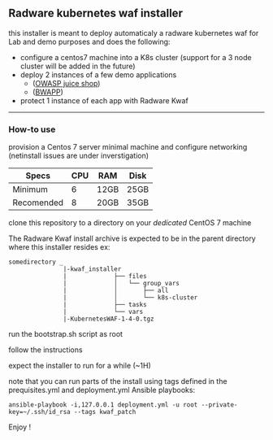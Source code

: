 ## Radware kubernetes waf installer
this installer is meant to deploy automaticaly a radware kubernetes waf for Lab and demo purposes and does the following:
- configure a centos7 machine into a K8s cluster (support for a 3 node cluster will be added in the future)
- deploy 2 instances of a few demo applications
  * ([OWASP juice shop](https://owasp.org/www-project-juice-shop/))
  * ([BWAPP](http://www.itsecgames.com/))
- protect 1 instance of each app with Radware Kwaf

---

### How-to use 

provision a Centos 7 server minimal machine and configure networking (netinstall issues are under inverstigation)


|Specs| CPU | RAM | Disk|
| --- | --- | --- | --- |
|Minimum | 6 | 12GB | 25GB|
|Recomended | 8 | 20GB | 35GB|

clone this repository to a directory on your *dedicated* CentOS 7 machine 

The Radware Kwaf install archive is expected to be in the parent directory where this installer resides
ex:
```
somedirectory _
               |-kwaf_installer
               |             ├── files
               |             │   └── group_vars
               |             │       ├── all
               |             │       └── k8s-cluster
               |             ├── tasks
               |             └── vars
               |-KubernetesWAF-1-4-0.tgz
```

run the bootstrap.sh script as root 

follow the instructions 

expect the installer to run for a while (~1H) 

note that you can run parts of the install using tags defined in the prequisites.yml and deployment.yml Ansible playbooks:

```
ansible-playbook -i,127.0.0.1 deployment.yml -u root --private-key=~/.ssh/id_rsa --tags kwaf_patch 
```

Enjoy !
